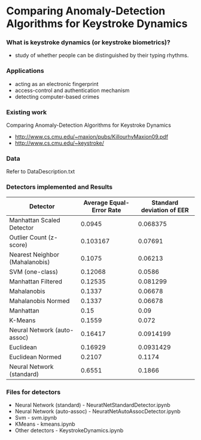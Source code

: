# Comparing Anomaly-Detection Algorithms for Keystroke Dynamics

### What is keystroke dynamics (or keystroke biometrics)?

- study of whether people can be distinguished by their typing rhythms.

### Applications

- acting as an electronic fingerprint
- access-control and authentication mechanism
- detecting computer-based crimes

### Existing work
Comparing Anomaly-Detection Algorithms for Keystroke Dynamics
- http://www.cs.cmu.edu/~maxion/pubs/KillourhyMaxion09.pdf
- http://www.cs.cmu.edu/~keystroke/

### Data
Refer to DataDescription.txt

### Detectors implemented and Results

| Detector                       | Average Equal-Error Rate | Standard deviation of EER |
|--------------------------------|--------------------------|---------------------------|
| Manhattan Scaled Detector      | 0.0945                   | 0.068375                  |
| Outlier Count (z-score)        | 0.103167                 | 0.07691                   |
| Nearest Neighbor (Mahalanobis) | 0.1075                   | 0.06213                   |
| SVM (one-class)                | 0.12068                  | 0.0586                    |
| Manhattan Filtered             | 0.12535                  | 0.081299                  |
| Mahalanobis                    | 0.1337                   | 0.06678                   |
| Mahalanobis Normed             | 0.1337                   | 0.06678                   |
| Manhattan                      | 0.15                     | 0.09                      |
| K-Means                        | 0.1559                   | 0.072                     |
| Neural Network (auto-assoc)    | 0.16417                  | 0.0914199                 |
| Euclidean                      | 0.16929                  | 0.0931429                 |
| Euclidean Normed               | 0.2107                   | 0.1174                    |
| Neural Network (standard)      | 0.6551                   | 0.1866                    |

### Files for detectors

- Neural Network (standard) - NeuratNetStandardDetector.ipynb
- Neural Network (auto-assoc) - NeuratNetAutoAssocDetector.ipynb
- Svm - svm.ipynb
- KMeans - kmeans.ipynb
- Other detectors - KeystrokeDynamics.ipynb